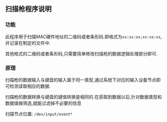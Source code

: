 ## 扫描枪程序说明

### 功能

此程序用于扫描MAC硬件地址的二维码或者条形码.即格式为`xx:xx:xx;xx:xx:xx`,并记录在制定的文件中.

其他格式的二维码或者条形码,只需要简单修改扫描枪的数据逻辑处理部分即可.

### 原理

扫描枪的数据输入与键盘的输入属于同一类型,通过系统下对应的输入设备节点即可检测读取相应的数据.

扫描枪的数据转换与键盘的键值转换是相同的.在获取到数据以后,针对数据类型和数据值做筛选,就能过滤掉不必要的信息

扫描节点位置: `/dev/input/event*`


